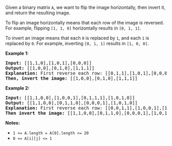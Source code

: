 Given a binary matrix `A`, we want to flip the image horizontally, then invert it, and return the resulting image.

To flip an image horizontally means that each row of the image is reversed.  For example, flipping `[1, 1, 0]` horizontally results in `[0, 1, 1]`.

To invert an image means that each `0` is replaced by `1`, and each `1` is replaced by `0`. For example, inverting `[0, 1, 1]` results in `[1, 0, 0]`.

**Example 1:**
<pre>
<b>Input:</b> [[1,1,0],[1,0,1],[0,0,0]]
<b>Output:</b> [[1,0,0],[0,1,0],[1,1,1]]
<b>Explanation:</b> First reverse each row: [[0,1,1],[1,0,1],[0,0,0]].
<b>Then, invert the image:</b> [[1,0,0],[0,1,0],[1,1,1]]
</pre>
**Example 2:**
<pre>
<b>Input:</b> [[1,1,0,0],[1,0,0,1],[0,1,1,1],[1,0,1,0]]
<b>Output:</b> [[1,1,0,0],[0,1,1,0],[0,0,0,1],[1,0,1,0]]
<b>Explanation:</b> First reverse each row: [[0,0,1,1],[1,0,0,1],[1,1,1,0],[0,1,0,1]].
<b>Then invert the image:</b> [[1,1,0,0],[0,1,1,0],[0,0,0,1],[1,0,1,0]]
</pre>
**Notes:**

- `1 <= A.length = A[0].length <= 20`
- `0 <= A[i][j] <= 1`
